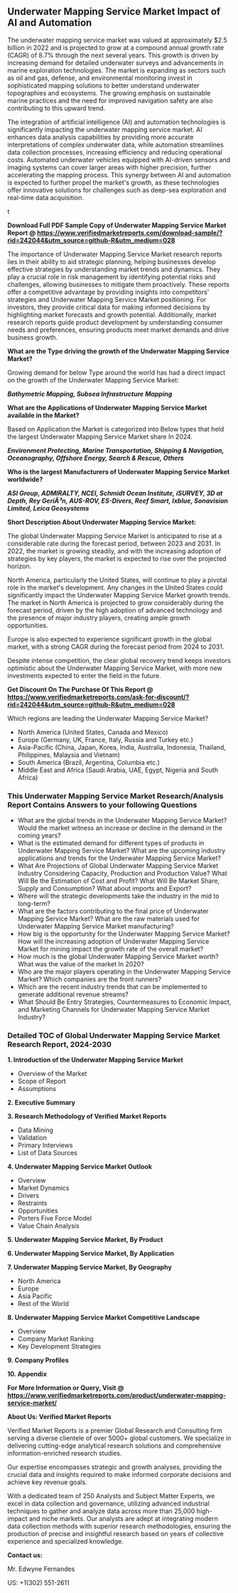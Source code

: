 <h2>Underwater Mapping Service Market Impact of AI and Automation</h2><p>The underwater mapping service market was valued at approximately $2.5 billion in 2022 and is projected to grow at a compound annual growth rate (CAGR) of 8.7% through the next several years. This growth is driven by increasing demand for detailed underwater surveys and advancements in marine exploration technologies. The market is expanding as sectors such as oil and gas, defense, and environmental monitoring invest in sophisticated mapping solutions to better understand underwater topographies and ecosystems. The growing emphasis on sustainable marine practices and the need for improved navigation safety are also contributing to this upward trend.</p><p>The integration of artificial intelligence (AI) and automation technologies is significantly impacting the underwater mapping service market. AI enhances data analysis capabilities by providing more accurate interpretations of complex underwater data, while automation streamlines data collection processes, increasing efficiency and reducing operational costs. Automated underwater vehicles equipped with AI-driven sensors and imaging systems can cover larger areas with higher precision, further accelerating the mapping process. This synergy between AI and automation is expected to further propel the market's growth, as these technologies offer innovative solutions for challenges such as deep-sea exploration and real-time data acquisition.</p>t</p><p id="" class=""><strong>Download Full PDF Sample Copy of Underwater Mapping Service Market Report @ <a href="https://www.verifiedmarketreports.com/download-sample/?rid=242044&utm_source=github-R&utm_medium=028" target="_blank">https://www.verifiedmarketreports.com/download-sample/?rid=242044&utm_source=github-R&utm_medium=028</a></strong></p><p>The importance of&nbsp;Underwater Mapping Service Market research reports lies in their ability to aid strategic planning, helping businesses develop effective strategies by understanding market trends and dynamics. They play a crucial role in risk management by identifying potential risks and challenges, allowing businesses to mitigate them proactively. These reports offer a competitive advantage by providing insights into competitors' strategies and Underwater Mapping Service Market positioning. For investors, they provide critical data for making informed decisions by highlighting market forecasts and growth potential. Additionally, market research reports guide product development by understanding consumer needs and preferences, ensuring products meet market demands and drive business growth.</p><p><strong>What are the&nbsp;Type driving the growth of the Underwater Mapping Service Market?</strong></p><p id="" class="">Growing demand for below Type around the world has had a direct impact on the growth of the Underwater Mapping Service Market:</p><em><strong>Bathymetric Mapping, Subsea Infrastructure Mapping</strong></em></p><strong>What are the&nbsp;Applications&nbsp;of Underwater Mapping Service Market available in the Market?</strong></p><p id="" class="">Based on Application the Market is categorized into Below types that held the largest Underwater Mapping Service Market share In 2024.</p><em><strong>Environment Protecting, Marine Transportation, Shipping & Navigation, Oceanography, Offshore Energy, Search & Rescue, Others</strong></em></p><strong>Who is the largest Manufacturers of Underwater Mapping Service Market worldwide?</strong></p><p><em><strong>ASI Group, ADMIRALTY, NCEI, Schmidt Ocean Institute, iSURVEY, 3D at Depth, Rey GeriÃ³n, AUS-ROV, ES-Divers, Reef Smart, Ixblue, Sonavision Limited, Leica Geosystems</strong></em></p><p id="" class=""><strong>Short Description About Underwater Mapping Service Market:</strong></p><p>The global Underwater Mapping Service Market is anticipated to rise at a considerable rate during the forecast period, between 2023 and 2031. In 2022, the market is growing steadily, and with the increasing adoption of strategies by key players, the market is expected to rise over the projected horizon.</p><p>North America, particularly the United States, will continue to play a pivotal role in the market's development. Any changes in the United States could significantly impact the Underwater Mapping Service Market growth trends. The market in North America is projected to grow considerably during the forecast period, driven by the high adoption of advanced technology and the presence of major industry players, creating ample growth opportunities.</p><p>Europe is also expected to experience significant growth in the global market, with a strong CAGR during the forecast period from 2024 to 2031.</p><p>Despite intense competition, the clear global recovery trend keeps investors optimistic about the Underwater Mapping Service Market, with more new investments expected to enter the field in the future.</p><p id="" class=""><strong>Get Discount On The Purchase Of This Report @ <a href="https://www.verifiedmarketreports.com/ask-for-discount/?rid=242044&utm_source=github-R&utm_medium=028" target="_blank">https://www.verifiedmarketreports.com/ask-for-discount/?rid=242044&utm_source=github-R&utm_medium=028</a></strong></p>Which regions are leading the Underwater Mapping Service Market?</p><ul><li>North America (United States, Canada and Mexico)</li><li>Europe (Germany, UK, France, Italy, Russia and Turkey etc.)</li><li>Asia-Pacific (China, Japan, Korea, India, Australia, Indonesia, Thailand, Philippines, Malaysia and Vietnam)</li><li>South America (Brazil, Argentina, Columbia etc.)</li><li>Middle East and Africa (Saudi Arabia, UAE, Egypt, Nigeria and South Africa)</li></ul><h3 id="" class="">This Underwater Mapping Service Market Research/Analysis Report Contains Answers to your following Questions</h3><ul><li>What are the global trends in the Underwater Mapping Service Market? Would the market witness an increase or decline in the demand in the coming years?</li><li>What is the estimated demand for different types of products in Underwater Mapping Service Market? What are the upcoming industry applications and trends for the Underwater Mapping Service Market?</li><li>What Are Projections of Global Underwater Mapping Service Market Industry Considering Capacity, Production and Production Value? What Will Be the Estimation of Cost and Profit? What Will Be Market Share, Supply and Consumption? What about imports and Export?</li><li>Where will the strategic developments take the industry in the mid to long-term?</li><li>What are the factors contributing to the final price of Underwater Mapping Service Market? What are the raw materials used for Underwater Mapping Service Market manufacturing?</li><li>How big is the opportunity for the Underwater Mapping Service Market? How will the increasing adoption of Underwater Mapping Service Market for mining impact the growth rate of the overall market?</li><li>How much is the global Underwater Mapping Service Market worth? What was the value of the market In 2020?</li><li>Who are the major players operating in the Underwater Mapping Service Market? Which companies are the front runners?</li><li>Which are the recent industry trends that can be implemented to generate additional revenue streams?</li><li>What Should Be Entry Strategies, Countermeasures to Economic Impact, and Marketing Channels for Underwater Mapping Service Market Industry?</li></ul><h3 id="" class="">Detailed TOC of Global Underwater Mapping Service Market Research Report, 2024-2030</h3><p id="" class=""><strong>1. Introduction of the Underwater Mapping Service Market</strong></p><ul><li>Overview of the Market</li><li>Scope of Report</li><li>Assumptions</li></ul><p id="" class=""><strong>2. Executive Summary</strong></p><p id="" class=""><strong>3. Research Methodology of Verified Market Reports</strong></p><ul><li>Data Mining</li><li>Validation</li><li>Primary Interviews</li><li>List of Data Sources</li></ul><p id="" class=""><strong>4. Underwater Mapping Service Market Outlook</strong></p><ul><li>Overview</li><li>Market Dynamics</li><li>Drivers</li><li>Restraints</li><li>Opportunities</li><li>Porters Five Force Model</li><li>Value Chain Analysis</li></ul><p id="" class=""><strong>5. Underwater Mapping Service Market, By Product</strong></p><p id="" class=""><strong>6. Underwater Mapping Service Market, By Application</strong></p><p id="" class=""><strong>7. Underwater Mapping Service Market, By Geography</strong></p><ul><li>North America</li><li>Europe</li><li>Asia Pacific</li><li>Rest of the World</li></ul><p id="" class=""><strong>8. Underwater Mapping Service Market Competitive Landscape</strong></p><ul><li>Overview</li><li>Company Market Ranking</li><li>Key Development Strategies</li></ul><p id="" class=""><strong>9. Company Profiles</strong></p><p id="" class=""><strong>10. Appendix</strong></p><p id="" class=""><strong>For More Information or Query, Visit @ <a href="https://www.verifiedmarketreports.com/product/underwater-mapping-service-market/" target="_blank">https://www.verifiedmarketreports.com/product/underwater-mapping-service-market/</a></strong></p><p id="" class=""><strong>About Us: Verified Market Reports</strong></p><p id="" class="">Verified Market Reports is a premier Global Research and Consulting firm serving a diverse clientele of over 5000+ global customers. We specialize in delivering cutting-edge analytical research solutions and comprehensive information-enriched research studies.</p><p id="" class="">Our expertise encompasses strategic and growth analyses, providing the crucial data and insights required to make informed corporate decisions and achieve key revenue goals.</p><p id="" class="">With a dedicated team of 250 Analysts and Subject Matter Experts, we excel in data collection and governance, utilizing advanced industrial techniques to gather and analyze data across more than 25,000 high-impact and niche markets. Our analysts are adept at integrating modern data collection methods with superior research methodologies, ensuring the production of precise and insightful research based on years of collective experience and specialized knowledge.</p><p id="" class=""><strong>Contact us:</strong></p><p id="" class="">Mr. Edwyne Fernandes</p><p id="" class="">US: +1(302) 551-2611</p>